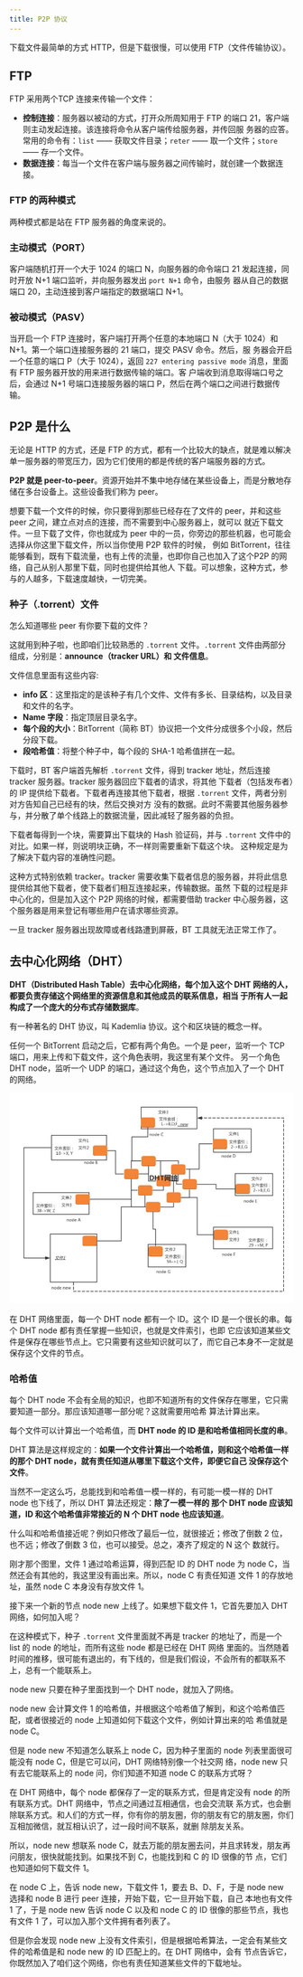 ```yaml
---
title: P2P 协议
---
```


下载文件最简单的方式 HTTP，但是下载很慢，可以使用 FTP（文件传输协议）。

## FTP

FTP 采用两个TCP 连接来传输一个文件：

- **控制连接**：服务器以被动的方式，打开众所周知用于 FTP 的端口 21，客户端则主动发起连接。该连接将命令从客户端传给服务器，并传回服
务器的应答。常用的命令有：`list` —— 获取文件目录；`reter` —— 取一个文件；`store` —— 存一个文件。
- **数据连接**：每当一个文件在客户端与服务器之间传输时，就创建一个数据连接。

### FTP 的两种模式

两种模式都是站在 FTP 服务器的角度来说的。

### 主动模式（PORT）

客户端随机打开一个大于 1024 的端口 N，向服务器的命令端口 21 发起连接，同时开放 N+1 端口监听，并向服务器发出 `port N+1` 命令，由服务
器从自己的数据端口 20，主动连接到客户端指定的数据端口 N+1。

### 被动模式（PASV）

当开启一个 FTP 连接时，客户端打开两个任意的本地端口 N（大于 1024）和 N+1。第一个端口连接服务器的 21 端口，提交 PASV 命令。然后，服
务器会开启一个任意的端口 P（大于 1024），返回 `227 entering passive mode` 消息，里面有 FTP 服务器开放的用来进行数据传输的端口。客
户端收到消息取得端口号之后，会通过 N+1 号端口连接服务器的端口 P，然后在两个端口之间进行数据传输。

## P2P 是什么

无论是 HTTP 的方式，还是 FTP 的方式，都有一个比较大的缺点，就是难以解决单一服务器的带宽压力，因为它们使用的都是传统的客户端服务器的方式。

**P2P 就是 peer-to-peer**。资源开始并不集中地存储在某些设备上，而是分散地存储在多台设备上。这些设备我们称为 peer。

想要下载一个文件的时候，你只要得到那些已经存在了文件的 peer，并和这些 peer 之间，建立点对点的连接，而不需要到中心服务器上，就可以
就近下载文件。一旦下载了文件，你也就成为 peer 中的一员，你旁边的那些机器，也可能会选择从你这里下载文件，所以当你使用 P2P 软件的时候，
例如 BitTorrent，往往能够看到，既有下载流量，也有上传的流量，也即你自己也加入了这个P2P 的网络，自己从别人那里下载，同时也提供给其他人
下载。可以想象，这种方式，参与的人越多，下载速度越快，一切完美。

### 种子（.torrent）文件

怎么知道哪些 peer 有你要下载的文件？

这就用到种子啦，也即咱们比较熟悉的 `.torrent` 文件。`.torrent` 文件由两部分组成，分别是：**announce（tracker URL）和 文件信息**。

文件信息里面有这些内容:

- **info 区**：这里指定的是该种子有几个文件、文件有多长、目录结构，以及目录和文件的名字。
- **Name 字段**：指定顶层目录名字。
- **每个段的大小**：BitTorrent（简称 BT）协议把一个文件分成很多个小段，然后分段下载。
- **段哈希值**：将整个种子中，每个段的 SHA-1 哈希值拼在一起。

下载时，BT 客户端首先解析 `.torrent` 文件，得到 tracker 地址，然后连接 tracker 服务器。tracker 服务器回应下载者的请求，将其他
下载者（包括发布者）的 IP 提供给下载者。下载者再连接其他下载者，根据 `.torrent` 文件，两者分别对方告知自己已经有的块，然后交换对方
没有的数据。此时不需要其他服务器参与，并分散了单个线路上的数据流量，因此减轻了服务器的负担。

下载者每得到一个块，需要算出下载块的 Hash 验证码，并与 `.torrent` 文件中的对比。如果一样，则说明块正确，不一样则需要重新下载这个块。
这种规定是为了解决下载内容的准确性问题。

这种方式特别依赖 tracker。tracker 需要收集下载者信息的服务器，并将此信息提供给其他下载者，使下载者们相互连接起来，传输数据。虽然
下载的过程是非中心化的，但是加入这个 P2P 网络的时候，都需要借助 tracker 中心服务器，这个服务器是用来登记有哪些用户在请求哪些资源。

一旦 tracker 服务器出现故障或者线路遭到屏蔽，BT 工具就无法正常工作了。

## 去中心化网络（DHT）

**DHT（Distributed Hash Table）去中心化网络，每个加入这个 DHT 网络的人，都要负责存储这个网络里的资源信息和其他成员的联系信息，相当
于所有人一起构成了一个庞大的分布式存储数据库**。

有一种著名的 DHT 协议，叫 Kademlia 协议。这个和区块链的概念一样。

任何一个 BitTorrent 启动之后，它都有两个角色。一个是 peer，监听一个 TCP 端口，用来上传和下载文件，这个角色表明，我这里有某个文件。
另一个角色 DHT node，监听一个 UDP 的端口，通过这个角色，这个节点加入了一个 DHT 的网络。

![](images/p2p/dht.jpg)

在 DHT 网络里面，每一个 DHT node 都有一个 ID。这个 ID 是一个很长的串。每个 DHT node 都有责任掌握一些知识，也就是文件索引，也即
它应该知道某些文件是保存在哪些节点上。它只需要有这些知识就可以了，而它自己本身不一定就是保存这个文件的节点。

### 哈希值

每个 DHT node 不会有全局的知识，也即不知道所有的文件保存在哪里，它只需要知道一部分。那应该知道哪一部分呢？这就需要用哈希
算法计算出来。

每个文件可以计算出一个哈希值，而 **DHT node 的 ID 是和哈希值相同长度的串**。

DHT 算法是这样规定的：**如果一个文件计算出一个哈希值，则和这个哈希值一样的那个 DHT node，就有责任知道从哪里下载这个文件，即便它自己
没保存这个文件**。

当然不一定这么巧，总能找到和哈希值一模一样的，有可能一模一样的 DHT node 也下线了，所以 DHT 算法还规定：**除了一模一样的
那个 DHT node 应该知道，ID 和这个哈希值非常接近的 N 个 DHT node 也应该知道**。

什么叫和哈希值接近呢？例如只修改了最后一位，就很接近；修改了倒数 2 位，也不远；修改了倒数 3 位，也可以接受。总之，凑齐了规定的 N 这个
数就行。

刚才那个图里，文件 1 通过哈希运算，得到匹配 ID 的 DHT node 为 node C，当然还会有其他的，我这里没有画出来。所以，node C 有责任知道
文件 1 的存放地址，虽然 node C 本身没有存放文件 1。

接下来一个新的节点 node new 上线了。如果想下载文件 1，它首先要加入 DHT 网络，如何加入呢？

在这种模式下，种子 `.torrent` 文件里面就不再是 tracker 的地址了，而是一个 list 的 node 的地址，而所有这些 node 都是已经在 DHT 网络
里面的。当然随着时间的推移，很可能有退出的，有下线的，但是我们假设，不会所有的都联系不上，总有一个能联系上。

node new 只要在种子里面找到一个 DHT node，就加入了网络。

node new 会计算文件 1 的哈希值，并根据这个哈希值了解到，和这个哈希值匹配，或者很接近的 node 上知道如何下载这个文件，例如计算出来的哈
希值就是 node C。

但是 node new 不知道怎么联系上 node C，因为种子里面的 node 列表里面很可能没有 node C，但是它可以问，DHT 网络特别像一个社交网
络，node new 只有去它能联系上的 node 问，你们知道不知道 node C 的联系方式呀？

在 DHT 网络中，每个 node 都保存了一定的联系方式，但是肯定没有 node 的所有联系方式。DHT 网络中，节点之间通过互相通信，也会交流联
系方式，也会删除联系方式。和人们的方式一样，你有你的朋友圈，你的朋友有它的朋友圈，你们互相加微信，就互相认识了，过一段时间不联系，就删
除朋友关系。

所以，node new 想联系 node C，就去万能的朋友圈去问，并且求转发，朋友再问朋友，很快就能找到。如果找不到 C，也能找到和 C 的 ID 很像的节
点，它们也知道如何下载文件 1。

在 node C 上，告诉 node new，下载文件 1，要去 B、D、F，于是 node new 选择和 node B 进行 peer 连接，开始下载，它一旦开始下载，自己
本地也有文件 1 了，于是 node new 告诉 node C 以及和 node C 的 ID 很像的那些节点，我也有文件 1 了，可以加入那个文件拥有者列表了。

但是你会发现 node new 上没有文件索引，但是根据哈希算法，一定会有某些文件的哈希值是和 node new 的 ID 匹配上的。在 DHT 网络中，会有
节点告诉它，你既然加入了咱们这个网络，你也有责任知道某些文件的下载地址。
